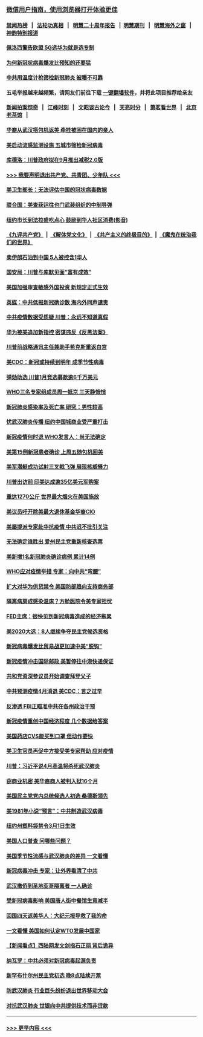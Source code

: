 ### [微信用户指南，使用浏览器打开体验更佳](https://github.com/gfw-breaker/banned-news1/blob/master/indexes/wechat-guide.md?t=0)
#### [禁闻热榜](热点新闻.md?t=0)  &nbsp;&nbsp;|&nbsp;&nbsp; [法轮功真相](https://github.com/gfw-breaker/truth/blob/master/README.md?t=0) &nbsp;&nbsp;|&nbsp;&nbsp; [明慧二十周年报告](https://github.com/gfw-breaker/mh-reports/blob/master/README.md?t=0) &nbsp;&nbsp;|&nbsp;&nbsp;[明慧期刊](https://github.com/gfw-breaker/mh-qikan) &nbsp;&nbsp;|&nbsp;&nbsp; [明慧海外之窗](https://github.com/gfw-breaker/mh-news/blob/master/README.md?t=0) &nbsp;&nbsp;|&nbsp;&nbsp; [神韵特别报道](https://github.com/gfw-breaker/mh-news/blob/master/shenyun.md?t=0)
#### [佩洛西警告欧盟 5G选华为就是选专制](../pages/nsc412/n11869898.md?t=02150711) 
#### [为何新冠状病毒爆发比预知的还要猛](../pages/nsc412/n11869828.md?t=02150711) 
#### [中共用温度计枪筛检新冠肺炎 被曝不可靠](../pages/nsc412/n11869707.md?t=02150711) 
#### 五毛举报越来越频繁，请网友们前往下载 [一键翻墙软件](https://github.com/gfw-breaker/ssr-accounts)，并将此项目推荐给亲友
#### [新闻拍案惊奇](https://github.com/gfw-breaker/banned-news1/blob/master/pages/link4.md) &nbsp;&nbsp;|&nbsp;&nbsp; [江峰时刻](https://github.com/gfw-breaker/banned-news1/blob/master/pages/link4.md) &nbsp;&nbsp;|&nbsp;&nbsp; [文昭谈古论今](https://github.com/gfw-breaker/banned-news1/blob/master/pages/link4.md) &nbsp;&nbsp;|&nbsp;&nbsp; [天亮时分](https://github.com/gfw-breaker/banned-news1/blob/master/pages/link4.md) &nbsp;&nbsp;|&nbsp;&nbsp; [萧茗看世界](https://github.com/gfw-breaker/banned-news1/blob/master/pages/link4.md) &nbsp;&nbsp;|&nbsp;&nbsp; [北京老茶馆](https://github.com/gfw-breaker/banned-news1/blob/master/pages/link4.md) &nbsp;&nbsp;|&nbsp;&nbsp; 
#### [华裔从武汉搭包机返美 牵挂被困在国内的亲人](../pages/nsc412/n11869711.md?t=02150711) 
#### [美启动流感监测设施 五城市筛检新冠病毒](../pages/nsc412/n11869689.md?t=02150711) 
#### [库德洛：川普政府拟在9月推出减税2.0版](../pages/nsc412/n11869627.md?t=02150711) 
#### [>>> 我要声明退出共产党、共青团、少年队 <<<](https://github.com/begood0513/goodnews/blob/master/quit/letter.md) 
#### [美卫生部长：无法评估中国的冠状病毒数据](../pages/nsc412/n11869301.md?t=02150711) 
#### [联合国：美查获运往也门武装组织的中制导弹](../pages/nsc412/n11868677.md?t=02150711) 
#### [纽约市长到法拉盛吃点心  鼓励到华人社区消费(影音)](../pages/nsc412/n11868197.md?t=02150711) 
#### [《九评共产党》](https://github.com/begood0513/9ping.md/blob/master/README.md) &nbsp;|&nbsp; [《解体党文化》](../../../../jtdwh.md/blob/master/README.md)  &nbsp;|&nbsp; [《共产主义的终极目的》](../../../../gczydzjmd.md/blob/master/README.md) &nbsp;|&nbsp; [《魔鬼在统治我们的世界》](../../../../mgztzwmdsj.md/blob/master/README.md) 
#### [卖伊朗石油到中国  5人被控含1华人](../pages/nsc412/n11867988.md?t=02150711) 
#### [国安局：川普与库默见面“富有成效”](../pages/nsc412/n11867976.md?t=02150711) 
#### [美国加强审查敏感外国投资 新规定正式生效](../pages/nsc412/n11868041.md?t=02150711) 
#### [英媒：中共低报新冠确诊数 海内外同声谴责](../pages/nsc412/n11867421.md?t=02150711) 
#### [中共疫情数据受质疑 川普：永远不知道真假](../pages/nsc412/n11867195.md?t=02150711) 
#### [华为被美追加新指控 密谋违反《反黑法案》](../pages/nsc412/n11867191.md?t=02150711) 
#### [川普前战略通讯主任兼助手希克斯重返白宫](../pages/nsc412/n11867104.md?t=02150711) 
#### [美CDC：新冠或持续到明年 成季节性病毒](../pages/nsc412/n11867279.md?t=02150711) 
#### [弹劾助选 川普1月竞选募款逾6千万美元](../pages/nsc412/n11866950.md?t=02150711) 
#### [WHO三名专家组成员周一抵京 三天静悄悄](../pages/nsc412/n11866947.md?t=02150711) 
#### [新冠肺炎感染率及死亡率 研究：男性较高](../pages/nsc412/n11866956.md?t=02150711) 
#### [忧武汉肺炎传播 纽约中国城商业受严重打击](../pages/nsc412/n11866902.md?t=02150711) 
#### [新冠疫情何时退 WHO发言人：尚无法确定](../pages/nsc412/n11866864.md?t=02150711) 
#### [美第15例新冠患者确诊 上周五随包机回美](../pages/nsc412/n11866852.md?t=02150711) 
#### [美军潜艇成功试射三叉戟飞弹 展现核威慑力](../pages/nsc412/n11866046.md?t=02150711) 
#### [川普出访前 印美达成逾35亿美元军购案](../pages/nsc412/n11865444.md?t=02150711) 
#### [重达1270公斤 世界最大烟火在美国施放](../pages/nsc412/n11865198.md?t=02150711) 
#### [美议员吁开除美最大退休基金华裔CIO](../pages/nsc412/n11865230.md?t=02150711) 
#### [美屡提派专家赴华抗疫情 中共迟不批引关注](../pages/nsc412/n11864719.md?t=02150711) 
#### [无法确定谁胜出 爱州民主党重新核查选票](../pages/nsc412/n11864830.md?t=02150711) 
#### [美新增1名新冠肺炎确诊病例 累计14例](../pages/nsc412/n11864893.md?t=02150711) 
#### [WHO应对疫情举措 专家：向中共“弯腰”](../pages/nsc412/n11864727.md?t=02150711) 
#### [扩大对华为供货禁令 美国防部趋向支持商务部](../pages/nsc412/n11864773.md?t=02150711) 
#### [隔离病房成感染温床？方舱医院令美专家担忧](../pages/nsc412/n11864575.md?t=02150711) 
#### [FED主席：很快见到新冠病毒造成的经济拖累](../pages/nsc412/n11864507.md?t=02150711) 
#### [美2020大选：8人继续争夺民主党候选资格](../pages/nsc412/n11864327.md?t=02150711) 
#### [新冠病毒爆发比贸易战更加速中美“脱钩”](../pages/nsc412/n11864470.md?t=02150711) 
#### [新冠疫情冲击国际邮政 美暂停往中港快递保证](../pages/nsc412/n11864207.md?t=02150711) 
#### [共和党资深参议员开始调查拜登父子](../pages/nsc412/n11863984.md?t=02150711) 
#### [中共预测疫情4月消退 美CDC：言之过早](../pages/nsc412/n11864310.md?t=02150711) 
#### [反渗透 FBI正瞄准中共在各州政治干预](../pages/nsc412/n11864300.md?t=02150711) 
#### [新冠疫情重创中国经济程度 几个数据给答案](../pages/nsc412/n11864203.md?t=02150711) 
#### [美国药店CVS能买到口罩 但动作要快](../pages/nsc412/n11862438.md?t=02150711) 
#### [美卫生官员再促中方接受美专家帮助 应对疫情](../pages/nsc412/n11864043.md?t=02150711) 
#### [川普：习近平说4月高温将杀死武汉肺炎](../pages/nsc412/n11860814.md?t=02150711) 
#### [窃商业机密 美华裔商人被判入狱16个月](../pages/nsc412/n11863911.md?t=02150711) 
#### [美国民主党党内总统候选人初选 桑德斯领先](../pages/nsc412/n11863475.md?t=02150711) 
#### [美1981年小说“预言”：中共制造武汉病毒](../pages/nsc412/n11863306.md?t=02150711) 
#### [纽约州塑料袋禁令3月1日生效](../pages/nsc412/n11862832.md?t=02150711) 
#### [美国人口普查  问哪些问题？](../pages/nsc412/n11862808.md?t=02150711) 
#### [美国季节性流感与武汉肺炎的差异 一文看懂](../pages/nsc412/n11862428.md?t=02150711) 
#### [新冠病毒冲击 专家：让外界看清了中共](../pages/nsc412/n11862280.md?t=02150711) 
#### [武汉撤侨到圣地亚哥隔离者 一人确诊](../pages/nsc412/n11862460.md?t=02150711) 
#### [受新冠病毒影响 美国唐人街中餐馆生意减半](../pages/nsc412/n11861940.md?t=02150711) 
#### [回国四天返美华人：大纪元报导救了我的命](../pages/nsc412/n11862181.md?t=02150711) 
#### [一文看懂 美国如何认定WTO发展中国家](../pages/nsc412/n11862051.md?t=02150711) 
#### [【新闻看点】西陆网发文剑指石正丽 背后诡异](../pages/nsc412/n11861792.md?t=02150711) 
#### [纳瓦罗：中共必须对新冠病毒起源负责](../pages/nsc412/n11861810.md?t=02150711) 
#### [新罕布什尔州民主党初选 晚8点陆续开票](../pages/nsc412/n11861872.md?t=02150711) 
#### [防武汉肺炎 行业巨头纷纷退出世界移动大会](../pages/nsc412/n11861795.md?t=02150711) 
#### [对抗武汉肺炎 世银向中共提供技术而非贷款](../pages/nsc412/n11861652.md?t=02150711) 

----
#### [ >>> 更早内容 <<< ](../indexes/nsc412-earlier.md)
